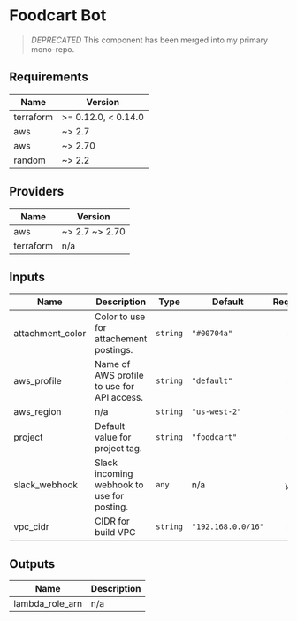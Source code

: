 # Foodcart Bot

> *DEPRECATED* This component has been merged into my primary mono-repo.

<!-- BEGINNING OF PRE-COMMIT-TERRAFORM DOCS HOOK -->
## Requirements

| Name | Version |
|------|---------|
| terraform | >= 0.12.0, < 0.14.0 |
| aws | ~> 2.7 |
| aws | ~> 2.70 |
| random | ~> 2.2 |

## Providers

| Name | Version |
|------|---------|
| aws | ~> 2.7 ~> 2.70 |
| terraform | n/a |

## Inputs

| Name | Description | Type | Default | Required |
|------|-------------|------|---------|:--------:|
| attachment\_color | Color to use for attachement postings. | `string` | `"#00704a"` | no |
| aws\_profile | Name of AWS profile to use for API access. | `string` | `"default"` | no |
| aws\_region | n/a | `string` | `"us-west-2"` | no |
| project | Default value for project tag. | `string` | `"foodcart"` | no |
| slack\_webhook | Slack incoming webhook to use for posting. | `any` | n/a | yes |
| vpc\_cidr | CIDR for build VPC | `string` | `"192.168.0.0/16"` | no |

## Outputs

| Name | Description |
|------|-------------|
| lambda\_role\_arn | n/a |

<!-- END OF PRE-COMMIT-TERRAFORM DOCS HOOK -->
